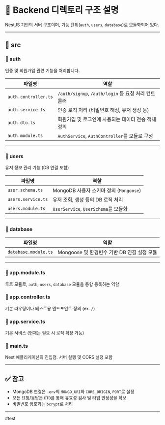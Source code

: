 # 📁 Backend 디렉토리 구조 설명

NestJS 기반의 서버 구조이며, 기능 단위(`auth`, `users`, `database`)로 모듈화되어 있다.

---

## 📁 src

### 📁 auth

인증 및 회원가입 관련 기능을 처리합니다.

| 파일명               | 역할                                                |
| -------------------- | --------------------------------------------------- |
| `auth.controller.ts` | `/auth/signup`, `/auth/login` 등 요청 처리 컨트롤러 |
| `auth.service.ts`    | 인증 로직 처리 (비밀번호 해싱, 유저 생성 등)        |
| `auth.dto.ts`        | 회원가입 및 로그인에 사용되는 데이터 전송 객체 정의 |
| `auth.module.ts`     | `AuthService`, `AuthController`를 모듈로 구성       |

---

### 📁 users

유저 정보 관리 기능 (DB 연결 포함)

| 파일명             | 역할                                    |
| ------------------ | --------------------------------------- |
| `user.schema.ts`   | MongoDB 사용자 스키마 정의 (`Mongoose`) |
| `users.service.ts` | 유저 조회, 생성 등의 DB 로직 처리       |
| `users.module.ts`  | `UserService`, `UserSchema`를 모듈화    |

---

### 📁 database

| 파일명               | 역할                                        |
| -------------------- | ------------------------------------------- |
| `database.module.ts` | Mongoose 및 환경변수 기반 DB 연결 설정 모듈 |

---

### 📄 app.module.ts

루트 모듈로, `auth`, `users`, `database` 모듈을 통합 등록하는 역할

### 📄 app.controller.ts

기본 라우팅이나 테스트용 엔드포인트 정의 (ex. `/`)

### 📄 app.service.ts

기본 서비스 (현재는 필요 시 로직 확장 가능)

### 📄 main.ts

Nest 애플리케이션의 진입점. 서버 실행 및 CORS 설정 포함

---

## ✅ 참고

- MongoDB 연결은 `.env`의 `MONGO_URI`와 `CORS_ORIGIN`, `PORT`로 설정
- 모든 요청/응답은 `DTO`를 통해 유효성 검사 및 타입 안정성을 확보
- 비밀번호 암호화는 `bcrypt`로 처리

---

#test
